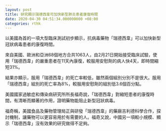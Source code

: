 ```yaml
---
layout: post
title: 研究顯示瑞德西韋可加快新型肺炎患者康復時間
date: 2020-04-30 04:51:34.000000000 +08:00
categories: rthk
---
```


以美國為首的一項大型臨床測試初步顯示，抗病毒藥物「瑞德西韋」可以加快新型冠狀病毒患者的康復時間。

來自美國、歐洲和亞洲68個地方合共1063人，由2月21日開始接受臨床試驗，使用「瑞德西韋」的嚴重患者在11天內康復，較服用安慰劑的病人快4天，即時間縮短31%。

結果亦顯示，服用「瑞德西韋」的死亡率較低，雖然兩個組別分別不是很大。服用「瑞德西韋」組別的死亡率為8%，較服用安慰劑的組別低3.6個百分點。

美國國家過敏症和傳染病研究所所長福奇說，「瑞德西韋」對縮短患者的康復時間，有清晰而顯著的作用，證明藥物能阻止新型冠狀病毒。

福奇稱，美國食品及藥物管理局正與研發「瑞德西韋」的藥廠吉利德科學合作，探討機制，讓藥物可以更容易用於有需要的人。福奇又說，中國另一項較小規模、顯示「瑞德西韋」沒有效果的研究做得不足夠。
